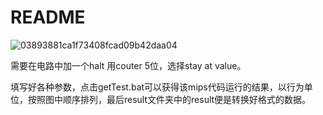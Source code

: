 # README

![03893881ca1f73408fcad09b42daa04](D:\Desktop\Test\03893881ca1f73408fcad09b42daa04.jpg)

需要在电路中加一个halt 用couter 5位，选择stay at value。

填写好各种参数，点击getTest.bat可以获得该mips代码运行的结果，以行为单位，按照图中顺序排列，最后result文件夹中的result便是转换好格式的数据。